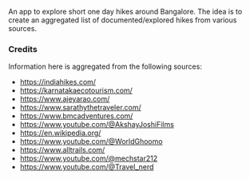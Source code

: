 
An app to explore short one day hikes around Bangalore. The idea is to create an aggregated list of documented/explored hikes from various sources. 

### Credits

Information here is aggregated from the following sources:
* https://indiahikes.com/
* https://karnatakaecotourism.com/
* https://www.ajeyarao.com/
* https://www.sarathythetraveler.com/
* https://www.bmcadventures.com/
* https://www.youtube.com/@AkshayJoshiFilms
* https://en.wikipedia.org/
* https://www.youtube.com/@WorldGhoomo
* https://www.alltrails.com/
* https://www.youtube.com/@mechstar212
* https://www.youtube.com/@Travel_nerd

